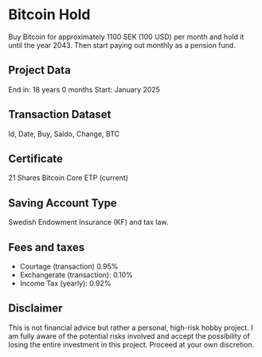 # Bitcoin Hold
Buy Bitcoin for approximately 1100 SEK (100 USD) per month and hold it until the year 2043. Then start paying out monthly as a pension fund.

## Project Data
End in: 18 years 0 months
Start: January 2025

## Transaction Dataset
Id, Date, Buy, Saldo, Change, BTC

## Certificate
21 Shares Bitcoin Core ETP (current)

## Saving Account Type
Swedish Endowment Insurance (KF) and tax law.

## Fees and taxes
+ Courtage (transaction) 0.95%
+ Exchangerate (transaction): 0.10%
+ Income Tax (yearly): 0.92%

## Disclaimer
This is not financial advice but rather a personal, high-risk hobby project. I am fully aware of the potential risks involved and accept the possibility of losing the entire investment in this project. Proceed at your own discretion.

